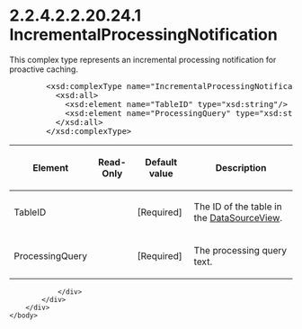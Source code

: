 <html dir="LTR" xmlns:mshelp="http://msdn.microsoft.com/mshelp" xmlns:ddue="http://ddue.schemas.microsoft.com/authoring/2003/5" xmlns:xlink="http://www.w3.org/1999/xlink" xmlns:tool="http://www.microsoft.com/tooltip">
    <head>
        <meta http-equiv="Content-Type" content="text/html; CHARSET=utf-8"></meta>
        <meta name="save" content="history"></meta>
        <title>2.2.4.2.2.20.24.1 IncrementalProcessingNotification</title>
        <xml>
            <mshelp:toctitle title="2.2.4.2.2.20.24.1 IncrementalProcessingNotification"></mshelp:toctitle>
            <mshelp:rltitle title="[MS-SSAS]: IncrementalProcessingNotification"></mshelp:rltitle>
            <mshelp:keyword index="A" term="0e31649c-7dec-4288-841c-fb0da9c214bd"></mshelp:keyword>
            <mshelp:attr name="DCSext.ContentType" value="open specification"></mshelp:attr>
            <mshelp:attr name="AssetID" value="0e31649c-7dec-4288-841c-fb0da9c214bd"></mshelp:attr>
            <mshelp:attr name="TopicType" value="kbRef"></mshelp:attr>
            <mshelp:attr name="DCSext.Title" value="[MS-SSAS]: IncrementalProcessingNotification" />
        </xml>
    </head>
    <body>
        <div id="header">
            <h1 class="heading">2.2.4.2.2.20.24.1 IncrementalProcessingNotification</h1>
        </div>
        <div id="mainSection">
            <div id="mainBody">
                <div id="allHistory" class="saveHistory"></div>
                <div id="sectionSection0" class="section" name="collapseableSection">
                    

<p>This complex type represents an incremental processing
notification for proactive caching.</p>

<dl>
<dd>
<div><pre>   &lt;xsd:complexType name=&quot;IncrementalProcessingNotification&quot;&gt;
     &lt;xsd:all&gt;
       &lt;xsd:element name=&quot;TableID&quot; type=&quot;xsd:string&quot;/&gt;
       &lt;xsd:element name=&quot;ProcessingQuery&quot; type=&quot;xsd:string&quot;/&gt;
     &lt;/xsd:all&gt;
   &lt;/xsd:complexType&gt;
</pre></div>
</dd></dl>

<table>
 <thead>
  <tr>
   <th>
   <p>Element</p>
   </th>
   <th>
   <p>Read-Only</p>
   </th>
   <th>
   <p>Default value</p>
   </th>
   <th>
   <p>Description</p>
   </th>
  </tr>
 </thead>
 <tr>
  <td>
  <p>TableID</p>
  </td>
  <td>
  <p> </p>
  </td>
  <td>
  <p>[Required]</p>
  </td>
  <td>
  <p>The ID of the table in the <a href="31069e1b-d650-4664-b987-908589f2e7f3.html">DataSourceView</a>.</p>
  </td>
 </tr>
 <tr>
  <td>
  <p>ProcessingQuery</p>
  </td>
  <td>
  <p> </p>
  </td>
  <td>
  <p>[Required]</p>
  </td>
  <td>
  <p>The processing query text.</p>
  </td>
 </tr>
</table>

<p> </p>


                </div>
            </div>
        </div>
    </body>
</html>